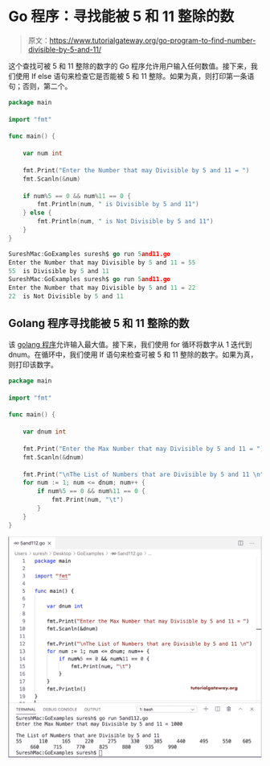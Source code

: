 # Go 程序：寻找能被 5 和 11 整除的数

> 原文：<https://www.tutorialgateway.org/go-program-to-find-number-divisible-by-5-and-11/>

这个查找可被 5 和 11 整除的数字的 Go 程序允许用户输入任何数值。接下来，我们使用 If else 语句来检查它是否能被 5 和 11 整除。如果为真，则打印第一条语句；否则，第二个。

```go
package main

import "fmt"

func main() {

    var num int

    fmt.Print("Enter the Number that may Divisible by 5 and 11 = ")
    fmt.Scanln(&num)

    if num%5 == 0 && num%11 == 0 {
        fmt.Println(num, " is Divisible by 5 and 11")
    } else {
        fmt.Println(num, " is Not Divisible by 5 and 11")
    }
}
```

```go
SureshMac:GoExamples suresh$ go run 5and11.go
Enter the Number that may Divisible by 5 and 11 = 55
55  is Divisible by 5 and 11
SureshMac:GoExamples suresh$ go run 5and11.go
Enter the Number that may Divisible by 5 and 11 = 22
22  is Not Divisible by 5 and 11
```

## Golang 程序寻找能被 5 和 11 整除的数

该 [golang 程序](https://www.tutorialgateway.org/go-programs/)允许输入最大值。接下来，我们使用 for 循环将数字从 1 迭代到 dnum。在循环中，我们使用 If 语句来检查可被 5 和 11 整除的数字。如果为真，则打印该数字。

```go
package main

import "fmt"

func main() {

    var dnum int

    fmt.Print("Enter the Max Number that may Divisible by 5 and 11 = ")
    fmt.Scanln(&dnum)

    fmt.Print("\nThe List of Numbers that are Divisible by 5 and 11 \n")
    for num := 1; num <= dnum; num++ {
        if num%5 == 0 && num%11 == 0 {
            fmt.Print(num, "\t")
        }
    }
}
```

![Golang program to find number divisible by 5 and 11 2](img/e0471f16e116b7f6c90b8c4b97d39ef4.png)